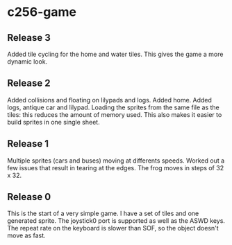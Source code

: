 # c256-game

Release 3
---------
Added tile cycling for the home and water tiles.  This gives the game a more dynamic look.

Release 2
---------
Added collisions and floating on lilypads and logs.
Added home.
Added logs, antique car and lilypad.
Loading the sprites from the same file as the tiles: this reduces the amount of memory used. 
This also makes it easier to build sprites in one single sheet.

Release 1
---------
Multiple sprites (cars and buses) moving at differents speeds.
Worked out a few issues that result in tearing at the edges.
The frog moves in steps of 32 x 32.

Release 0
---------
This is the start of a very simple game.  I have a set of tiles and one generated sprite.
The joystick0 port is supported as well as the ASWD keys. The repeat rate on the keyboard is slower than SOF, so the object doesn't move as fast.
